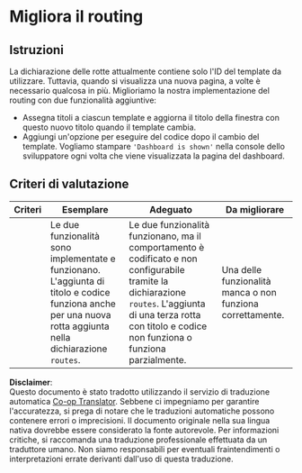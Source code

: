 <!--
CO_OP_TRANSLATOR_METADATA:
{
  "original_hash": "8223e429218befa731dd5bfd22299520",
  "translation_date": "2025-08-26T00:38:48+00:00",
  "source_file": "7-bank-project/1-template-route/assignment.md",
  "language_code": "it"
}
-->
# Migliora il routing

## Istruzioni

La dichiarazione delle rotte attualmente contiene solo l'ID del template da utilizzare. Tuttavia, quando si visualizza una nuova pagina, a volte è necessario qualcosa in più. Miglioriamo la nostra implementazione del routing con due funzionalità aggiuntive:

- Assegna titoli a ciascun template e aggiorna il titolo della finestra con questo nuovo titolo quando il template cambia.
- Aggiungi un'opzione per eseguire del codice dopo il cambio del template. Vogliamo stampare `'Dashboard is shown'` nella console dello sviluppatore ogni volta che viene visualizzata la pagina del dashboard.

## Criteri di valutazione

| Criteri  | Esemplare                                                                                                                          | Adeguato                                                                                                                                                                                  | Da migliorare                                         |
| -------- | ---------------------------------------------------------------------------------------------------------------------------------- | ----------------------------------------------------------------------------------------------------------------------------------------------------------------------------------------- | ---------------------------------------------------- |
|          | Le due funzionalità sono implementate e funzionano. L'aggiunta di titolo e codice funziona anche per una nuova rotta aggiunta nella dichiarazione `routes`.                | Le due funzionalità funzionano, ma il comportamento è codificato e non configurabile tramite la dichiarazione `routes`. L'aggiunta di una terza rotta con titolo e codice non funziona o funziona parzialmente. | Una delle funzionalità manca o non funziona correttamente. |

**Disclaimer**:  
Questo documento è stato tradotto utilizzando il servizio di traduzione automatica [Co-op Translator](https://github.com/Azure/co-op-translator). Sebbene ci impegniamo per garantire l'accuratezza, si prega di notare che le traduzioni automatiche possono contenere errori o imprecisioni. Il documento originale nella sua lingua nativa dovrebbe essere considerato la fonte autorevole. Per informazioni critiche, si raccomanda una traduzione professionale effettuata da un traduttore umano. Non siamo responsabili per eventuali fraintendimenti o interpretazioni errate derivanti dall'uso di questa traduzione.
